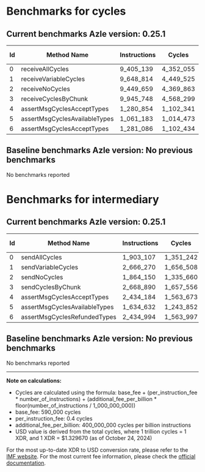 # Benchmarks for cycles

## Current benchmarks Azle version: 0.25.1

| Id  | Method Name                   | Instructions | Cycles    | USD           | USD/Million Calls |
| --- | ----------------------------- | ------------ | --------- | ------------- | ----------------- |
| 0   | receiveAllCycles              | 9_405_139    | 4_352_055 | $0.0000057868 | $5.78             |
| 1   | receiveVariableCycles         | 9_648_814    | 4_449_525 | $0.0000059164 | $5.91             |
| 2   | receiveNoCycles               | 9_449_659    | 4_369_863 | $0.0000058105 | $5.81             |
| 3   | receiveCyclesByChunk          | 9_945_748    | 4_568_299 | $0.0000060743 | $6.07             |
| 4   | assertMsgCyclesAcceptTypes    | 1_280_854    | 1_102_341 | $0.0000014657 | $1.46             |
| 5   | assertMsgCyclesAvailableTypes | 1_061_183    | 1_014_473 | $0.0000013489 | $1.34             |
| 6   | assertMsgCyclesAcceptTypes    | 1_281_086    | 1_102_434 | $0.0000014659 | $1.46             |

## Baseline benchmarks Azle version: No previous benchmarks

No benchmarks reported

# Benchmarks for intermediary

## Current benchmarks Azle version: 0.25.1

| Id  | Method Name                   | Instructions | Cycles    | USD           | USD/Million Calls |
| --- | ----------------------------- | ------------ | --------- | ------------- | ----------------- |
| 0   | sendAllCycles                 | 1_903_107    | 1_351_242 | $0.0000017967 | $1.79             |
| 1   | sendVariableCycles            | 2_666_270    | 1_656_508 | $0.0000022026 | $2.20             |
| 2   | sendNoCycles                  | 1_864_150    | 1_335_660 | $0.0000017760 | $1.77             |
| 3   | sendCyclesByChunk             | 2_668_890    | 1_657_556 | $0.0000022040 | $2.20             |
| 4   | assertMsgCyclesAcceptTypes    | 2_434_184    | 1_563_673 | $0.0000020792 | $2.07             |
| 5   | assertMsgCyclesAvailableTypes | 1_634_632    | 1_243_852 | $0.0000016539 | $1.65             |
| 6   | assertMsgCyclesRefundedTypes  | 2_434_994    | 1_563_997 | $0.0000020796 | $2.07             |

## Baseline benchmarks Azle version: No previous benchmarks

No benchmarks reported

---

**Note on calculations:**

- Cycles are calculated using the formula: base_fee + (per_instruction_fee \* number_of_instructions) + (additional_fee_per_billion \* floor(number_of_instructions / 1_000_000_000))
- base_fee: 590_000 cycles
- per_instruction_fee: 0.4 cycles
- additional_fee_per_billion: 400_000_000 cycles per billion instructions
- USD value is derived from the total cycles, where 1 trillion cycles = 1 XDR, and 1 XDR = $1.329670 (as of October 24, 2024)

For the most up-to-date XDR to USD conversion rate, please refer to the [IMF website](https://www.imf.org/external/np/fin/data/rms_sdrv.aspx).
For the most current fee information, please check the [official documentation](https://internetcomputer.org/docs/current/developer-docs/gas-cost#execution).
